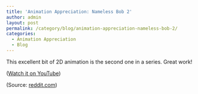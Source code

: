 ```yaml
---
title: 'Animation Appreciation: Nameless Bob 2'
author: admin
layout: post
permalink: /category/blog/animation-appreciation-nameless-bob-2/
categories:
  - Animation Appreciation
  - Blog
---
```

This excellent bit of 2D animation is the second one in a series. Great work!

<span class='embed-youtube' style='text-align:center; display: block;'></span>

(<a href="https://www.youtube.com/watch?v=yszkSXIlYBs#t=85" target="_blank">Watch it on YouTube</a>)

(Source: <a href="http://www.reddit.com/r/animation/comments/20bbws/nameless_bob_2_part_of_a_series_im_working_on/" target="_blank">reddit.com</a>)